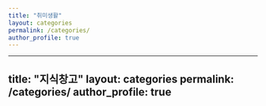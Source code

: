 ```yaml
--- 
title: "취미생활" 
layout: categories 
permalink: /categories/ 
author_profile: true 
--- 
```


---
title: "지식창고" 
layout: categories 
permalink: /categories/ 
author_profile: true 
--- 
